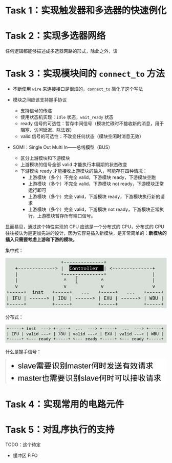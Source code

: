 # Task 1：实现触发器和多选器的快速例化

# Task 2：实现多选器网络

任何逻辑都能够描述成多选器网路的形式，除此之外，该

# Task 3：实现模块间的 `connect_to` 方法

- 不断使用 `wire` 来连接接口是很烦的，`connect_to` 简化了这个写法
- 模块之间应该支持握手协议
  - 支持信号的传递
  - 使用状态机实现：`idle` 状态，`wait_ready` 状态
  - ready 信号的可选性：暂存中间信号（模块忙碌时不接收新的消息，用于阻塞、访问延迟、除法器）
  - valid 信号的可选性：不改变任何状态（模块空闲时消息无效）

- SOMI：Single Out Multi In——总线模型（BUS）
  - 区分上游模块和下游模块
  - 上游模块的信号全部 valid 才能执行本周期的状态改变
  - 下游模块 ready 才能接收上游模块的输入，可能存在四种情况：
    - 上游模块（多个）不完全 valid，下游模块 ready，下游模块空跑
    - 上游模块（多个）不完全 valid，下游模块 not ready，下游模块正常运行即可
    - 上游模块（多个）完全 valid，下游模块 ready，下游模块执行新的请求
    - 上游模块（多个）完全 valid，下游模块 not ready，下游模块正常执行，上游模块暂存所有端口信号。

显而易见，通过这个特性实现的 CPU 应该是一个分布式的 CPU，分布式的 CPU 往往被认为是更加先进的设计，因为它容易插入新模块，是非常简单的：**新模块的插入只需要考虑上游和下游的模块。**

集中式：

![1708092080495](image/pyelec设计/1708092080495.png)

分布式：

![1708092134730](image/pyelec设计/1708092134730.png)

什么是握手信号：

![1708093267652](image/pyelec设计/1708093267652.png)

# Task 4：实现常用的电路元件

# Task 5：对乱序执行的支持

TODO：这个待定

- 缓冲区 FIFO
